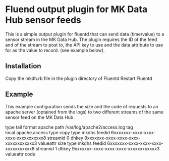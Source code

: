# Fluend output plugin for MK Data Hub sensor feeds
This is a simple output plugin for fluentd that can send data (time/value) to a sensor stream in the MK Data Hub.
The plugin requires the ID of the feed and of the stream to post to, the API key to use and the data attribute to use for as the value to record. (see example below).

## Installation 

Copy the mkdh.rb file in the plugin directory of Fluentd
Restart Fluentd

## Example

This example configuration sends the size and the code of requests to an apache server (optained from the logs) to two different streams of the same sensor feed on the MK Data Hub.

<source>
  type tail
  format apache
  path /var/log/apache2/access.log
  tag local.apache.access
</source>

<match local.apache.access>
  type copy
  <store>
    type mkdhs
    feedid 6xxxxxxx-xxxx-xxxx-xxxx-xxxxxxxxxxx8
    streamid 0
    dhkey 9xxxxxxx-xxxx-xxxx-xxxx-xxxxxxxxxxxx3
    valueattr size
  </store>
  <store>
    type mkdhs
    feedid 6xxxxxxx-xxxx-xxxx-xxxx-xxxxxxxxxxx8
    streamid 1
    dhkey 9xxxxxxx-xxxx-xxxx-xxxx-xxxxxxxxxxxx3
    valueattr code
  </store>
</match>

